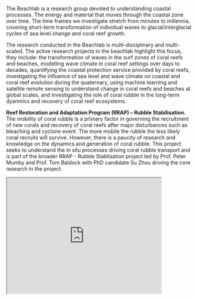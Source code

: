 The Beachlab is a research group devoted to understanding coastal processes. The energy and material that moves through the coastal zone over time. The time frames we investigate stretch from minutes to millennia, covering short-term transformation of individual waves to glacial/interglacial cycles of sea level change and coral reef growth. 

The research conducted in the Beachlab is multi-disciplinary and multi-scaled. The active research projects in the beachlab highlight this focus, they include: the transformation of waves in the surf zones of coral reefs and beaches, modelling wave climate in coral reef settings over days to decades, quanitfying the coastal protection service provided by coral reefs, investigating the influence of sea level and wave climate on coastal and coral reef evolution during the quaternary, using machine learning and satellite remote sensing to understand change in coral reefs and beaches at global scales, and investigating the role of coral rubble in the long-term dyanmics and recovery of coral reef ecosystems. 


**Reef Restoration and Adaptation Program (RRAP) – Rubble Stabilisation.**
The mobility of coral rubble is a primary factor in governing the recruitment of new corals and recovery of coral reefs after major disturbances such as bleaching and cyclone event. The more mobile the rubble the less likely coral recruits will survive. However, there is a paucity of research and knowledge on the dynamics and generation of coral rubble. This project seeks to understand the in situ processes driving coral rubble transport and is part of the broader RRAP - Rubble Stablisation project led by Prof. Peter Mumby and Prof. Tom Baldock with PhD candidate Su Zhou driving the core research in the project.

<iframe width="420" height="315"
src="https://youtu.be/MfQpiFP38VA?si=KFL5PurjxXMxvWf6">
</iframe>

